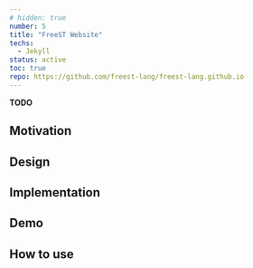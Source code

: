 ```yaml
---
# hidden: true
number: 5
title: "FreeST Website"
techs:
  - Jekyll
status: active
toc: true
repo: https://github.com/freest-lang/freest-lang.github.io
---
```


<!-- ## Abstract -->
**TODO**

## Motivation

## Design

## Implementation

## Demo

## How to use

